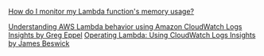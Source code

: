 
[How do I monitor my Lambda function's memory usage?](https://repost.aws/knowledge-center/lambda-function-memory-usage-monitoring)

[Understanding AWS Lambda behavior using Amazon CloudWatch Logs Insights by Greg Eppel](https://aws.amazon.com/blogs/mt/understanding-aws-lambda-behavior-using-amazon-cloudwatch-logs-insights/)
[Operating Lambda: Using CloudWatch Logs Insights by James Beswick](https://aws.amazon.com/blogs/compute/operating-lambda-using-cloudwatch-logs-insights/)